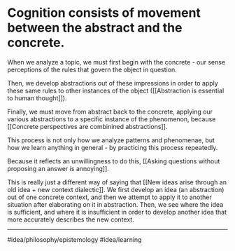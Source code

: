 # Cognition consists of movement between the abstract and the concrete.
When we analyze a topic, we must first begin with the concrete - our sense perceptions of the rules that govern the object in question. 

Then, we develop abstractions out of these impressions in order to apply these same rules to other instances of the object ([[Abstraction is essential to human thought]]). 

Finally, we must move from abstract back to the concrete, applying our various abstractions to a specific instance of the phenomenon, because [[Concrete perspectives are combinined abstractions]]. 

This process is not only how we analyze patterns and phenomenae, but how we learn anything in general - by practicing this process repeatedly. 

Because it reflects an unwillingness to do this, [[Asking questions without proposing an answer is annoying]]. 

This is really just a different way of saying that [[New ideas arise through an old idea + new context dialectic]]. We first develop an idea (an abstraction) out of one concrete context, and then we attempt to apply it to another situation after elaborating on it in abstraction. Then, we see where the idea is sufficient, and where it is insufficient in order to develop another idea that more accurately describes the new context. 

---
#idea/philosophy/epistemology 
#idea/learning